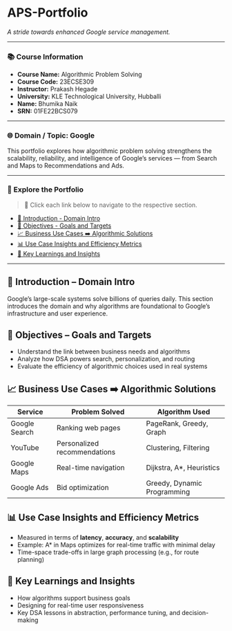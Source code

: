 # APS-Portfolio

_A stride towards enhanced Google service management._

---

### 📚 Course Information

- **Course Name:** Algorithmic Problem Solving  
- **Course Code:** 23ECSE309  
- **Instructor:** Prakash Hegade  
- **University:** KLE Technological University, Hubballi  
- **Name:** Bhumika Naik  
- **SRN:** 01FE22BCS079  

---

### 🌐 Domain / Topic: **Google**

This portfolio explores how algorithmic problem solving strengthens the scalability, reliability, and intelligence of Google’s services — from Search and Maps to Recommendations and Ads.

---

### 📌 Explore the Portfolio

> 🔗 Click each link below to navigate to the respective section.

- [🌱 Introduction - Domain Intro](#introduction---domain-intro)
- [🎯 Objectives - Goals and Targets](#objectives---goals-and-targets)
- [📈 Business Use Cases ➡️ Algorithmic Solutions](#business-use-cases--algorithmic-solutions)
- [📊 Use Case Insights and Efficiency Metrics](#use-case-insights-and-efficiency-metrics)
- [🧠 Key Learnings and Insights](#key-learnings-and-insights)

---

## 🌱 Introduction – Domain Intro

Google’s large-scale systems solve billions of queries daily. This section introduces the domain and why algorithms are foundational to Google’s infrastructure and user experience.

## 🎯 Objectives – Goals and Targets

- Understand the link between business needs and algorithms  
- Analyze how DSA powers search, personalization, and routing  
- Evaluate the efficiency of algorithmic choices used in real systems

## 📈 Business Use Cases ➡️ Algorithmic Solutions

| Service        | Problem Solved                    | Algorithm Used              |
|----------------|-----------------------------------|-----------------------------|
| Google Search  | Ranking web pages                 | PageRank, Greedy, Graph     |
| YouTube        | Personalized recommendations      | Clustering, Filtering       |
| Google Maps    | Real-time navigation              | Dijkstra, A*, Heuristics    |
| Google Ads     | Bid optimization                  | Greedy, Dynamic Programming |

## 📊 Use Case Insights and Efficiency Metrics

- Measured in terms of **latency**, **accuracy**, and **scalability**
- Example: A* in Maps optimizes for real-time traffic with minimal delay  
- Time-space trade-offs in large graph processing (e.g., for route planning)

## 🧠 Key Learnings and Insights

- How algorithms support business goals  
- Designing for real-time user responsiveness  
- Key DSA lessons in abstraction, performance tuning, and decision-making
